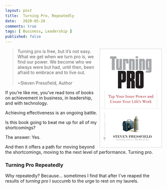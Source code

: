 ```yaml
---
layout: post
title:  Turning Pro, Repeatedly
date:   2020-05-26
comments: true
tags: [ Business, Leadership ]
published: false
---
```

 
<img src="/images/turning_pro_steven_pressfield.jpg" width="200" align="right" alt="Turning Pro by Steven Pressfield" title="Turning Pro by Steven Pressfield" />

>Turning pro is free, but it’s not easy. What we get when we turn pro is, we find our power. We become who we always were but had, until then, been afraid to embrace and to live out.
<br/><br/>~Steven Pressfield, Author

If you’re like me, you’ve read tons of books on achievement in business, in leadership, and with technology.

Achieving effectiveness is an ongoing battle.

Is this book going to beat me up for all of my shortcomings?

The answer: Yes.

And then it offers a path for moving beyond the shortcomings, moving to the next level of performance. Turning pro.

<!--more-->

### Turning Pro Repeatedly

Why repeatedly? Because... sometimes I find that after I've reaped the results of _turning pro_ I succumb to the urge to rest on my laurels.



